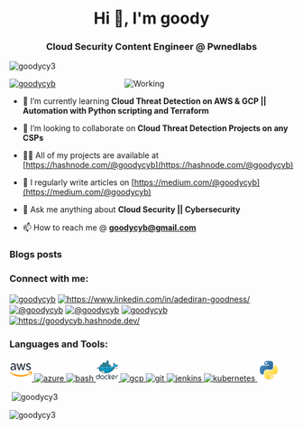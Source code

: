 <h1 align="center">Hi 👋, I'm goody</h1>
<h3 align="center">Cloud Security Content Engineer @ Pwnedlabs </h3>

<p align="left"> <img src="https://komarev.com/ghpvc/?username=goodycy3&label=Profile%20views&color=0e75b6&style=flat" alt="goodycy3" /> </p>
<img align="right" alt="Working" width="300" src="https://cdn.dribbble.com/users/1162077/screenshots/5403918/media/a85c0dcdcc774c6f340b07518363d6fb.gif">

<p align="left"> <a href="https://twitter.com/goodycyb" target="blank"><img src="https://img.shields.io/twitter/follow/goodycyb?logo=twitter&style=for-the-badge" alt="goodycyb" /></a> </p>

- 🌱 I’m currently learning **Cloud Threat Detection on AWS & GCP || Automation with Python scripting and Terraform**

- 👯 I’m looking to collaborate on **Cloud Threat Detection Projects on any CSPs**

- 👨‍💻 All of my projects are available at [https://hashnode.com/@goodycyb](https://hashnode.com/@goodycyb)

- 📝 I regularly write articles on [https://medium.com/@goodycyb](https://medium.com/@goodycyb)

- 💬 Ask me anything about **Cloud Security || Cybersecurity**

- 📫 How to reach me @ **goodycyb@gmail.com**

### Blogs posts
<!-- BLOG-POST-LIST:START -->
<!-- BLOG-POST-LIST:END -->

<h3 align="left">Connect with me:</h3>
<p align="left">
<a href="https://twitter.com/goodycyb" target="blank"><img align="center" src="https://raw.githubusercontent.com/rahuldkjain/github-profile-readme-generator/master/src/images/icons/Social/twitter.svg" alt="goodycyb" height="30" width="40" /></a>
<a href="https://linkedin.com/in/https://www.linkedin.com/in/adediran-goodness/" target="blank"><img align="center" src="https://raw.githubusercontent.com/rahuldkjain/github-profile-readme-generator/master/src/images/icons/Social/linked-in-alt.svg" alt="https://www.linkedin.com/in/adediran-goodness/" height="30" width="40" /></a>
<a href="https://hashnode.com/@goodycyb" target="blank"><img align="center" src="https://raw.githubusercontent.com/rahuldkjain/github-profile-readme-generator/master/src/images/icons/Social/hashnode.svg" alt="@goodycyb" height="30" width="40" /></a>
<a href="https://medium.com/@goodycyb" target="blank"><img align="center" src="https://raw.githubusercontent.com/rahuldkjain/github-profile-readme-generator/master/src/images/icons/Social/medium.svg" alt="@goodycyb" height="30" width="40" /></a>
<a href="https://www.youtube.com/@goodycyb3" target="blank"><img align="center" src="https://raw.githubusercontent.com/rahuldkjain/github-profile-readme-generator/master/src/images/icons/Social/youtube.svg" alt="goodycyb" height="30" width="40" /></a>
<a href="https://goodycyb.hashnode.dev/rss.xml" target="blank"><img align="center" src="https://raw.githubusercontent.com/rahuldkjain/github-profile-readme-generator/master/src/images/icons/Social/rss.svg" alt="https://goodycyb.hashnode.dev/" height="30" width="40" /></a>
</p>

<h3 align="left">Languages and Tools:</h3>
<p align="left"> <a href="https://aws.amazon.com" target="_blank" rel="noreferrer"> <img src="https://raw.githubusercontent.com/devicons/devicon/master/icons/amazonwebservices/amazonwebservices-original-wordmark.svg" alt="aws" width="40" height="40"/> </a> <a href="https://azure.microsoft.com/en-in/" target="_blank" rel="noreferrer"> <img src="https://www.vectorlogo.zone/logos/microsoft_azure/microsoft_azure-icon.svg" alt="azure" width="40" height="40"/> </a> <a href="https://www.gnu.org/software/bash/" target="_blank" rel="noreferrer"> <img src="https://www.vectorlogo.zone/logos/gnu_bash/gnu_bash-icon.svg" alt="bash" width="40" height="40"/> </a> <a href="https://www.docker.com/" target="_blank" rel="noreferrer"> <img src="https://raw.githubusercontent.com/devicons/devicon/master/icons/docker/docker-original-wordmark.svg" alt="docker" width="40" height="40"/> </a> <a href="https://cloud.google.com" target="_blank" rel="noreferrer"> <img src="https://www.vectorlogo.zone/logos/google_cloud/google_cloud-icon.svg" alt="gcp" width="40" height="40"/> </a> <a href="https://git-scm.com/" target="_blank" rel="noreferrer"> <img src="https://www.vectorlogo.zone/logos/git-scm/git-scm-icon.svg" alt="git" width="40" height="40"/> </a> <a href="https://www.jenkins.io" target="_blank" rel="noreferrer"> <img src="https://www.vectorlogo.zone/logos/jenkins/jenkins-icon.svg" alt="jenkins" width="40" height="40"/> </a> <a href="https://kubernetes.io" target="_blank" rel="noreferrer"> <img src="https://www.vectorlogo.zone/logos/kubernetes/kubernetes-icon.svg" alt="kubernetes" width="40" height="40"/> </a> <a href="https://www.python.org" target="_blank" rel="noreferrer"> <img src="https://raw.githubusercontent.com/devicons/devicon/master/icons/python/python-original.svg" alt="python" width="40" height="40"/> </a> </p>

<p>&nbsp;<img align="center" src="https://github-readme-stats.vercel.app/api?username=goodycy3&show_icons=true&locale=en" alt="goodycy3" /></p>

<p><img align="center" src="https://github-readme-streak-stats.herokuapp.com/?user=goodycy3&" alt="goodycy3" /></p>
